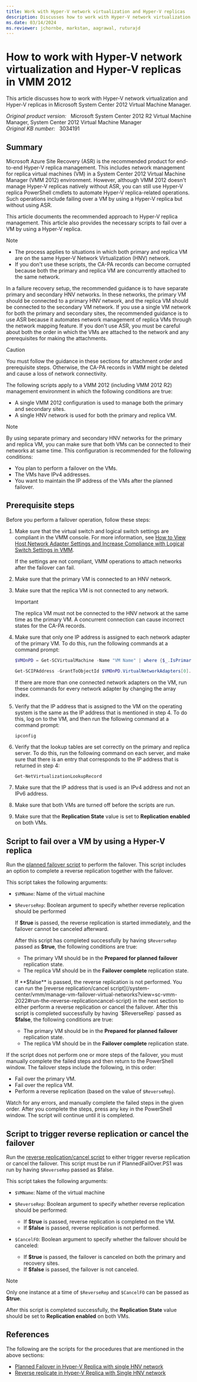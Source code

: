 ```yaml
---
title: Work with Hyper-V network virtualization and Hyper-V replicas
description: Discusses how to work with Hyper-V network virtualization and Hyper-V replicas in Virtual Machine Manager 2012.
ms.date: 03/14/2024
ms.reviewer: jchornbe, markstan, aagrawal, ruturajd
---
```

# How to work with Hyper-V network virtualization and Hyper-V replicas in VMM 2012

This article discusses how to work with Hyper-V network virtualization and Hyper-V replicas in Microsoft System Center 2012 Virtual Machine Manager.

_Original product version:_ &nbsp; Microsoft System Center 2012 R2 Virtual Machine Manager, System Center 2012 Virtual Machine Manager  
_Original KB number:_ &nbsp; 3034191

## Summary

Microsoft Azure Site Recovery (ASR) is the recommended product for end-to-end Hyper-V replica management. This includes network management for replica virtual machines (VM) in a System Center 2012 Virtual Machine Manager (VMM 2012) environment. However, although VMM 2012 doesn't manage Hyper-V replicas natively without ASR, you can still use Hyper-V replica PowerShell cmdlets to automate Hyper-V replica-related operations. Such operations include failing over a VM by using a Hyper-V replica but without using ASR.

This article documents the recommended approach to Hyper-V replica management. This article also provides the necessary scripts to fail over a VM by using a Hyper-V replica.

> [!NOTE]
>
> - The process applies to situations in which both primary and replica VM are on the same Hyper-V Network Virtualization (HNV) network.
> - If you don't use these scripts, the CA-PA records can become corrupted because both the primary and replica VM are concurrently attached to the same network.

In a failure recovery setup, the recommended guidance is to have separate primary and secondary HNV networks. In these networks, the primary VM should be connected to a primary HNV network, and the replica VM should be connected to the secondary VM network. If you use a single VM network for both the primary and secondary sites, the recommended guidance is to use ASR because it automates network management of replica VMs through the network mapping feature. If you don't use ASR, you must be careful about both the order in which the VMs are attached to the network and any prerequisites for making the attachments.

> [!CAUTION]
> You must follow the guidance in these sections for attachment order and prerequisite steps. Otherwise, the CA-PA records in VMM might be deleted and cause a loss of network connectivity.

The following scripts apply to a VMM 2012 (including VMM 2012 R2) management environment in which the following conditions are true:

- A single VMM 2012 configuration is used to manage both the primary and secondary sites.
- A single HNV network is used for both the primary and replica VM.

> [!NOTE]
> By using separate primary and secondary HNV networks for the primary and replica VM, you can make sure that both VMs can be connected to their networks at same time. This configuration is recommended for the following conditions:
>
> - You plan to perform a failover on the VMs.
> - The VMs have IPv4 addresses.
> - You want to maintain the IP address of the VMs after the planned failover.

## Prerequisite steps

Before you perform a failover operation, follow these steps:

1. Make sure that the virtual switch and logical switch settings are compliant in the VMM console. For more information, see [How to View Host Network Adapter Settings and Increase Compliance with Logical Switch Settings in VMM](/previous-versions/system-center/system-center-2012-R2/dn249415(v=sc.12)?redirectedfrom=MSDN).

   If the settings are not compliant, VMM operations to attach networks after the failover can fail.
2. Make sure that the primary VM is connected to an HNV network.
3. Make sure that the replica VM is not connected to any network.

    > [!IMPORTANT]
    > The replica VM must not be connected to the HNV network at the same time as the primary VM. A concurrent connection can cause incorrect states for the CA-PA records.

4. Make sure that only one IP address is assigned to each network adapter of the primary VM. To do this, run the following commands at a command prompt:

    ```powershell
    $VMOnPD = Get-SCVirtualMachine -Name "VM Name" | where {$_.IsPrimaryVM -eq $true}

    Get-SCIPAddress -GrantToObjectId $VMOnPD.VirtualNetworkAdapters[0].ID
    ```

   If there are more than one connected network adapters on the VM, run these commands for every network adapter by changing the array index.

5. Verify that the IP address that is assigned to the VM on the operating system is the same as the IP address that is mentioned in step 4. To do this, log on to the VM, and then run the following command at a command prompt:

    ```console
    ipconfig
    ```  

6. Verify that the lookup tables are set correctly on the primary and replica server. To do this, run the following command on each server, and make sure that there is an entry that corresponds to the IP address that is returned in step 4:

    ```powershell
    Get-NetVirtualizationLookupRecord
    ```  

7. Make sure that the IP address that is used is an IPv4 address and not an IPv6 address.
8. Make sure that both VMs are turned off before the scripts are run.
9. Make sure that the **Replication State** value is set to **Replication enabled** on both VMs.

## Script to fail over a VM by using a Hyper-V replica

Run the [planned failover script](/system-center/vmm/manage-vm-failover-virtual-networks?view=sc-vmm-2022#run-the-planned-failover-script) to perform the failover. This script includes an option to complete a reverse replication together with the failover.

This script takes the following arguments:

- `$VMName`: Name of the virtual machine
- `$ReverseRep`: Boolean argument to specify whether reverse replication should be performed

  If **$true** is passed, the reverse replication is started immediately, and the failover cannot be canceled afterward.

  After this script has completed successfully by having `$ReverseRep` passed as **$true**, the following conditions are true:

  - The primary VM should be in the **Prepared for planned failover** replication state.
  - The replica VM should be in the **Failover complete** replication state.

  If **$false** is passed, the reverse replication is not performed. You can run the [reverse replication/cancel script](/system-center/vmm/manage-vm-failover-virtual-networks?view=sc-vmm-2022#run-the-reverse-replicationcancel-script) in the next section to either perform a reverse replication or cancel the failover. After this script is completed successfully by having `$ReverseRep` passed as **$false**, the following conditions are true:

  - The primary VM should be in the **Prepared for planned failover** replication state.
  - The replica VM should be in the **Failover complete** replication state.

If the script does not perform one or more steps of the failover, you must manually complete the failed steps and then return to the PowerShell window. The failover steps include the following, in this order:

- Fail over the primary VM.
- Fail over the replica VM.
- Perform a reverse replication (based on the value of `$ReverseRep`).

Watch for any errors, and manually complete the failed steps in the given order. After you complete the steps, press any key in the PowerShell window. The script will continue until it is completed.

## Script to trigger reverse replication or cancel the failover

Run the [reverse replication/cancel script](/system-center/vmm/manage-vm-failover-virtual-networks?view=sc-vmm-2022#run-the-reverse-replicationcancel-script) to either trigger reverse replication or cancel the failover. This script must be run if PlannedFailOver.PS1 was run by having `$ReverseRep` passed as $false.

This script takes the following arguments:

- `$VMName`: Name of the virtual machine
- `$ReverseRep`: Boolean argument to specify whether reverse replication should be performed:

  - If **$true** is passed, reverse replication is completed on the VM.
  - If **$false** is passed, reverse replication is not performed.

- `$CancelFO`: Boolean argument to specify whether the failover should be canceled:

  - If **$true** is passed, the failover is canceled on both the primary and recovery sites.
  - If **$false** is passed, the failover is not canceled.

> [!NOTE]
> Only one instance at a time of `$ReverseRep` and `$CancelFO` can be passed as **$true**.

After this script is completed successfully, the **Replication State** value should be set to **Replication enabled** on both VMs.

## References

The following are the scripts for the procedures that are mentioned in the above sections:

- [Planned Failover in Hyper-V Replica with single HNV network](/system-center/vmm/manage-vm-failover-virtual-networks?view=sc-vmm-2022#run-the-planned-failover-script)
- [Reverse replicate in Hyper-V Replica with Single HNV network](/system-center/vmm/manage-vm-failover-virtual-networks?view=sc-vmm-2022#run-the-reverse-replicationcancel-script)
